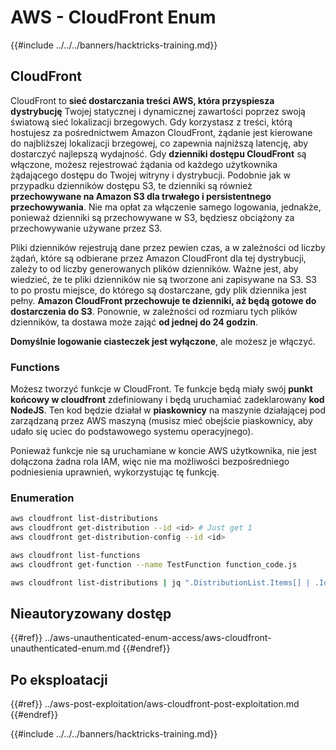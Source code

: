 # AWS - CloudFront Enum

{{#include ../../../banners/hacktricks-training.md}}

## CloudFront

CloudFront to **sieć dostarczania treści AWS, która przyspiesza dystrybucję** Twojej statycznej i dynamicznej zawartości poprzez swoją światową sieć lokalizacji brzegowych. Gdy korzystasz z treści, którą hostujesz za pośrednictwem Amazon CloudFront, żądanie jest kierowane do najbliższej lokalizacji brzegowej, co zapewnia najniższą latencję, aby dostarczyć najlepszą wydajność. Gdy **dzienniki dostępu CloudFront** są włączone, możesz rejestrować żądania od każdego użytkownika żądającego dostępu do Twojej witryny i dystrybucji. Podobnie jak w przypadku dzienników dostępu S3, te dzienniki są również **przechowywane na Amazon S3 dla trwałego i persistentnego przechowywania**. Nie ma opłat za włączenie samego logowania, jednakże, ponieważ dzienniki są przechowywane w S3, będziesz obciążony za przechowywanie używane przez S3.

Pliki dzienników rejestrują dane przez pewien czas, a w zależności od liczby żądań, które są odbierane przez Amazon CloudFront dla tej dystrybucji, zależy to od liczby generowanych plików dzienników. Ważne jest, aby wiedzieć, że te pliki dzienników nie są tworzone ani zapisywane na S3. S3 to po prostu miejsce, do którego są dostarczane, gdy plik dziennika jest pełny. **Amazon CloudFront przechowuje te dzienniki, aż będą gotowe do dostarczenia do S3**. Ponownie, w zależności od rozmiaru tych plików dzienników, ta dostawa może zająć **od jednej do 24 godzin**.

**Domyślnie logowanie ciasteczek jest wyłączone**, ale możesz je włączyć.

### Functions

Możesz tworzyć funkcje w CloudFront. Te funkcje będą miały swój **punkt końcowy w cloudfront** zdefiniowany i będą uruchamiać zadeklarowany **kod NodeJS**. Ten kod będzie działał w **piaskownicy** na maszynie działającej pod zarządzaną przez AWS maszyną (musisz mieć obejście piaskownicy, aby udało się uciec do podstawowego systemu operacyjnego).

Ponieważ funkcje nie są uruchamiane w koncie AWS użytkownika, nie jest dołączona żadna rola IAM, więc nie ma możliwości bezpośredniego podniesienia uprawnień, wykorzystując tę funkcję.

### Enumeration
```bash
aws cloudfront list-distributions
aws cloudfront get-distribution --id <id> # Just get 1
aws cloudfront get-distribution-config --id <id>

aws cloudfront list-functions
aws cloudfront get-function --name TestFunction function_code.js

aws cloudfront list-distributions | jq ".DistributionList.Items[] | .Id, .Origins.Items[].Id, .Origins.Items[].DomainName, .AliasICPRecordals[].CNAME"
```
## Nieautoryzowany dostęp

{{#ref}}
../aws-unauthenticated-enum-access/aws-cloudfront-unauthenticated-enum.md
{{#endref}}

## Po eksploatacji

{{#ref}}
../aws-post-exploitation/aws-cloudfront-post-exploitation.md
{{#endref}}

{{#include ../../../banners/hacktricks-training.md}}

